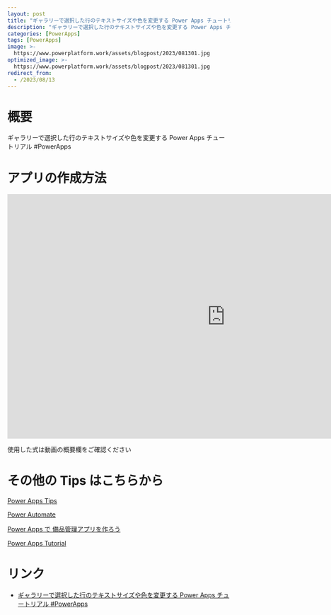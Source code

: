 ```yaml
---
layout: post
title: "ギャラリーで選択した行のテキストサイズや色を変更する Power Apps チュートリアル #PowerApps"
description: "ギャラリーで選択した行のテキストサイズや色を変更する Power Apps チュートリアル #PowerAppsを動画で分かりやすく解説"
categories: [PowerApps]
tags: [PowerApps]
image: >-
  https://www.powerplatform.work/assets/blogpost/2023/081301.jpg
optimized_image: >-
  https://www.powerplatform.work/assets/blogpost/2023/081301.jpg
redirect_from:
  - /2023/08/13
---
```



#  概要

ギャラリーで選択した行のテキストサイズや色を変更する Power Apps チュートリアル #PowerApps


# アプリの作成方法

<iframe width="983" height="553" src="https://www.youtube.com/embed/r0fGo6pT1ss" title="YouTube video player" frameborder="0" allow="accelerometer; autoplay; clipboard-write; encrypted-media; gyroscope; picture-in-picture" allowfullscreen></iframe>


使用した式は動画の概要欄をご確認ください


# その他の Tips はこちらから

[Power Apps Tips](https://www.youtube.com/watch?v=VrAQf3JQ7yM&list=PLVhFi1fb3DqakSLVMn22DDcySXh9jtzi- )


[Power Automate](https://www.youtube.com/watch?v=-YnJYT0ASEM&list=PLVhFi1fb3Dqbzic6GieqnLFgD3aTj-eHA)


[Power Apps で 備品管理アプリを作ろう](https://www.youtube.com/playlist?list=PLVhFi1fb3DqZM3HKb8Hea6XEL96990Fyn)


[Power Apps Tutorial](https://www.youtube.com/playlist?list=PLVhFi1fb3DqalxpL974VvAJvV4iWoSbe_)


# リンク


- [ギャラリーで選択した行のテキストサイズや色を変更する Power Apps チュートリアル #PowerApps](https://www.youtube.com/watch?v=r0fGo6pT1ss)

